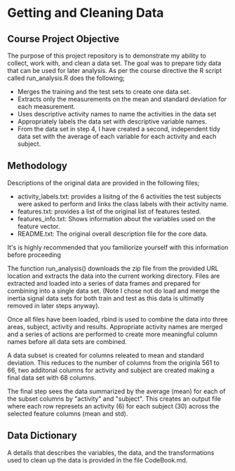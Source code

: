 # Getting and Cleaning Data
## Course Project Objective
The purpose of this project repository is to demonstrate my ability to collect, work with, and clean a data set. The goal was to prepare tidy data that can be used for later analysis.
As per the course directive the R script called run_analysis.R does the following;   
- Merges the training and the test sets to create one data set.
- Extracts only the measurements on the mean and standard deviation for each measurement. 
- Uses descriptive activity names to name the activities in the data set
- Appropriately labels the data set with descriptive variable names. 
- From the data set in step 4, I have created a second, independent tidy data set with the average of each variable for each activity and each subject.

## Methodology
Descriptions of the original data are provided in the following files;
 - activity_labels.txt: provides a lisitng of the 6 activities the test subjects were asked to perform and links the class labels with their activity name.
 - features.txt: provides a list of the original list of features tested.
 - features_info.txt: Shows information about the variables used on the feature vector.
 - README.txt: The original overall description file for the core data.  

It's is highly recommended that you familiorize yourself with this information before proceeding

The function run_analysis() downloads the zip file from the provided URL location and extracts the data into the current working directory. Files are extracted and loaded into a series of data frames and prepared for combining into a single data set. (Note I chose not do load and merge the inertia signal data sets for both train and test as this data is ultimatly removed in later steps anyway).

Once all files have been loaded, rbind is used to combine the data into three areas, subject, activity and results. Appropriate activity names are merged and a series of actions are performed to create more meaningful column names before all data sets are combined. 

A data subset is created for columns releated to mean and standard deviation. This reduces to the number of columns from the originla 561 to 66, two additonal columns for activity and subject are created making a final data set with 68 columns.

The final step sees the data summarized by the average (mean) for each of the subset columns by "activity" and "subject". This creates an output file where each row represets an activity (6) for each subject (30) across the selected feature columns (mean and std).

## Data Dictionary
A details that describes the variables, the data, and the transformations used to clean up the data is provided in the file CodeBook.md.

